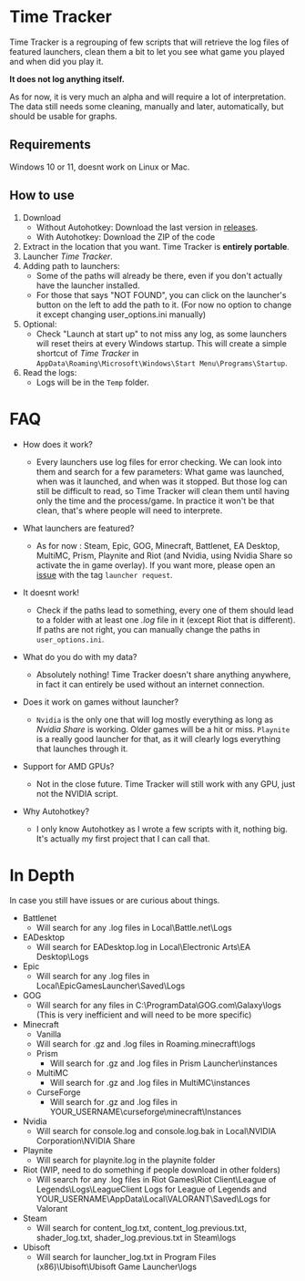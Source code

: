 # Time Tracker

Time Tracker is a regrouping of few scripts that will retrieve the log files of featured launchers, clean them a bit to let you see what game you played and when did you play it.

**It does not log anything itself.**

As for now, it is very much an alpha and will require a lot of interpretation.
The data still needs some cleaning, manually and later, automatically, but should be usable for graphs.


## Requirements

Windows 10 or 11, doesnt work on Linux or Mac.


## How to use

1) Download
    - Without Autohotkey: Download the last version in [releases](https://github.com/Aonne/Time-Tracker/releases/).
    - With Autohotkey: Download the ZIP of the code
2) Extract in the location that you want. Time Tracker is **entirely portable**.
3) Launcher *Time Tracker*.
4) Adding path to launchers:
    - Some of the paths will already be there, even if you don't actually have the launcher installed.
    - For those that says "NOT FOUND", you can click on the launcher's button on the left to add the path to it. (For now no option to change it except changing user_options.ini manually)
5) Optional:
    - Check "Launch at start up" to not miss any log, as some launchers will reset theirs at every Windows startup. This will create a simple shortcut of *Time Tracker* in ```AppData\Roaming\Microsoft\Windows\Start Menu\Programs\Startup```.
6) Read the logs:
    - Logs will be in the ```Temp``` folder.


# FAQ

* How does it work?
  * Every launchers use log files for error checking. We can look into them and search for a few parameters: What game was launched, when was it launched, and when was it stopped. But those log can still be difficult to read, so Time Tracker will clean them until having only the time and the process/game. In practice it won't be that clean, that's where people will need to interprete.

* What launchers are featured?
  * As for now : Steam, Epic, GOG, Minecraft, Battlenet, EA Desktop, MultiMC, Prism, Playnite and Riot (and Nvidia, using Nvidia Share so activate the in game overlay). If you want more, please open an [issue](https://github.com/Aonne/Time-Tracker/issues/new) with the tag ```launcher request```.

* It doesnt work!
  * Check if the paths lead to something, every one of them should lead to a folder with at least one *.log* file in it (except Riot that is different). If paths are not right, you can manually change the paths in ````user_options.ini````.

* What do you do with my data?
  * Absolutely nothing! Time Tracker doesn't share anything anywhere, in fact it can entirely be used without an internet connection.

* Does it work on games without launcher?
  * ```Nvidia``` is the only one that will log mostly everything as long as *Nvidia Share* is working. Older games will be a hit or miss. ```Playnite``` is a really good launcher for that, as it will clearly logs everything that launches through it.

* Support for AMD GPUs?
  * Not in the close future. Time Tracker will still work with any GPU, just not the NVIDIA script.

* Why Autohotkey?
  * I only know Autohotkey as I wrote a few scripts with it, nothing big. It's actually my first project that I can call that.


# In Depth

In case you still have issues or are curious about things.

* Battlenet
  *  Will search for any .log files in Local\Battle.net\Logs
* EADesktop
  *  Will search for EADesktop.log in Local\Electronic Arts\EA Desktop\Logs
* Epic
  *  Will search for any .log files in Local\EpicGamesLauncher\Saved\Logs
* GOG
  *  Will search for any files in C:\ProgramData\GOG.com\Galaxy\logs (This is very inefficient and will need to be more specific)
* Minecraft
  *  Vanilla
    *  Will search for .gz and .log files in Roaming\.minecraft\logs
  * Prism
    *  Will search for .gz and .log files in Prism Launcher\instances
  * MultiMC
    *  Will search for .gz and .log files in MultiMC\instances
  * CurseForge
    *  Will search for .gz and .log files in YOUR_USERNAME\curseforge\minecraft\Instances
* Nvidia
  *  Will search for console.log and console.log.bak in Local\NVIDIA Corporation\NVIDIA Share
* Playnite
  *  Will search for playnite.log in the playnite folder
* Riot (WIP, need to do something if people download in other folders)
  *  Will search for any .log files in Riot Games\Riot Client\League of Legends\Logs\LeagueClient Logs for League of Legends and YOUR_USERNAME\AppData\Local\VALORANT\Saved\Logs for Valorant
* Steam
  *  Will search for content_log.txt, content_log.previous.txt, shader_log.txt, shader_log.previous.txt in Steam\logs
* Ubisoft
  *  Will search for launcher_log.txt in Program Files (x86)\Ubisoft\Ubisoft Game Launcher\logs
